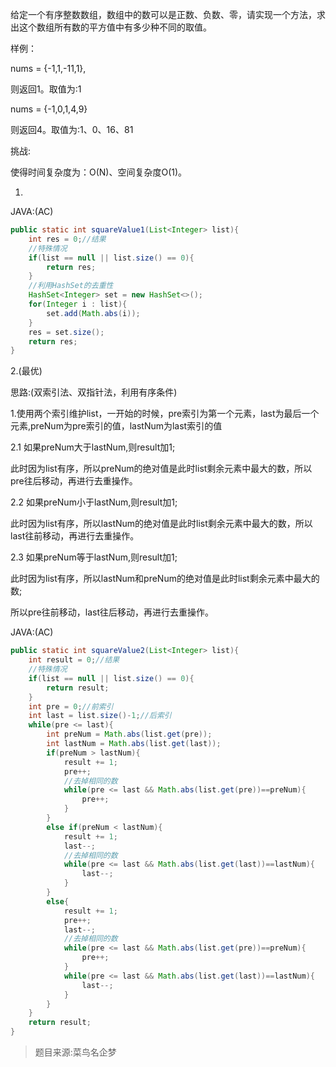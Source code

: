 给定一个有序整数数组，数组中的数可以是正数、负数、零，请实现一个方法，求出这个数组所有数的平方值中有多少种不同的取值。

样例：

nums = {-1,1,-11,1},

则返回1。取值为:1

nums = {-1,0,1,4,9}

则返回4。取值为:1、0、16、81

挑战:

使得时间复杂度为：O(N)、空间复杂度O(1)。

1.
JAVA:(AC)
```java
public static int squareValue1(List<Integer> list){
	int res = 0;//结果
	//特殊情况
	if(list == null || list.size() == 0){
		return res;
	}
	//利用HashSet的去重性
	HashSet<Integer> set = new HashSet<>();
	for(Integer i : list){
		set.add(Math.abs(i));
	}
	res = set.size();
	return res;
}
```
2.(最优)

思路:(双索引法、双指针法，利用有序条件)

1.使用两个索引维护list，一开始的时候，pre索引为第一个元素，last为最后一个元素,preNum为pre索引的值，lastNum为last索引的值

2.1 如果preNum大于lastNum,则result加1;

  此时因为list有序，所以preNum的绝对值是此时list剩余元素中最大的数，所以pre往后移动，再进行去重操作。
  
2.2 如果preNum小于lastNum,则result加1;

  此时因为list有序，所以lastNum的绝对值是此时list剩余元素中最大的数，所以last往前移动，再进行去重操作。
  
2.3 如果preNum等于lastNum,则result加1;

  此时因为list有序，所以lastNum和preNum的绝对值是此时list剩余元素中最大的数;
  
  所以pre往前移动，last往后移动，再进行去重操作。
  
JAVA:(AC)
```java
public static int squareValue2(List<Integer> list){
	int result = 0;//结果
	//特殊情况
	if(list == null || list.size() == 0){
		return result;
	}
	int pre = 0;//前索引
	int last = list.size()-1;//后索引
	while(pre <= last){
		int preNum = Math.abs(list.get(pre));
		int lastNum = Math.abs(list.get(last));
		if(preNum > lastNum){
			result += 1;
			pre++;
			//去掉相同的数
			while(pre <= last && Math.abs(list.get(pre))==preNum){
				pre++;
			}
		}
		else if(preNum < lastNum){
			result += 1;
			last--;
			//去掉相同的数
			while(pre <= last && Math.abs(list.get(last))==lastNum){
				last--;
			}
		}
		else{
			result += 1;
			pre++;
			last--;
			//去掉相同的数
			while(pre <= last && Math.abs(list.get(pre))==preNum){
				pre++;
			}
			while(pre <= last && Math.abs(list.get(last))==lastNum){
				last--;
			}
		}
	}
	return result;
}
```

>题目来源:菜鸟名企梦
